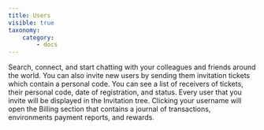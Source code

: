 ```yaml
---
title: Users
visible: true
taxonomy:
    category:
        - docs
---
```


Search, connect, and start chatting with your colleagues and friends around the world. You can also invite new users by sending them invitation tickets which contain a personal code. You can see a list of receivers of tickets, their personal code, date of registration, and status. Every user that you invite will be displayed in the Invitation tree. Clicking your username will open the Billing section that contains a journal of transactions, environments payment reports, and rewards.
